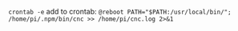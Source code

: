 `crontab -e`
add to crontab:
`@reboot PATH="$PATH:/usr/local/bin/"; /home/pi/.npm/bin/cnc >> /home/pi/cnc.log 2>&1`
